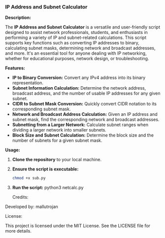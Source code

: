 ### IP Address and Subnet Calculator

**Description:**

The **IP Address and Subnet Calculator** is a versatile and user-friendly script designed to assist network professionals, students, and enthusiasts in performing a variety of IP and subnet-related calculations. This script supports key functions such as converting IP addresses to binary, calculating subnet masks, determining network and broadcast addresses, and more. It's an essential tool for anyone dealing with IP networking, whether for educational purposes, network design, or troubleshooting.

**Features:**

- **IP to Binary Conversion:** Convert any IPv4 address into its binary representation.
- **Subnet Information Calculation:** Determine the network address, broadcast address, and the number of usable IP addresses for any given subnet.
- **CIDR to Subnet Mask Conversion:** Quickly convert CIDR notation to its corresponding subnet mask.
- **Network and Broadcast Address Calculation:** Given an IP address and subnet mask, find the corresponding network and broadcast addresses.
- **Subnetting from a Larger Network:** Calculate subnet ranges when dividing a larger network into smaller subnets.
- **Block Size and Subnet Calculation:** Determine the block size and the number of subnets for a given subnet mask.

**Usage:**

1. **Clone the repository** to your local machine.
2. **Ensure the script is executable:**
   ```bash
   chmod +x sub.py
3. **Run the script:**
   python3 netcalc.py


   Credits:

Developed by: mallutrojan

License:

This project is licensed under the MIT License. See the LICENSE file for more details.
